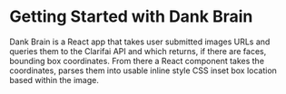 # Getting Started with Dank Brain

Dank Brain is a React app that takes user submitted images URLs and queries them to the Clarifai API and which returns, if there are faces, bounding box coordinates.
From there a React component takes the coordinates, parses them into usable inline style CSS inset box location based within the image.


